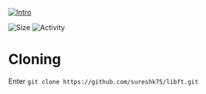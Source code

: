  [![Intro](https://img.shields.io/badge/Cursus-libft-success?style=for-the-badge&logo=42)](https://github.com/sureshk75/42ProjectFiles/blob/main/Libft.pdf)
 
![Size](https://img.shields.io/github/languages/code-size/sureshk75/libft?label=Size)
![Activity](https://img.shields.io/github/last-commit/sureshk75/libft?color=orange&label=Last%20Commit)


# Cloning
Enter `git clone https://github.com/sureshk75/libft.git`
